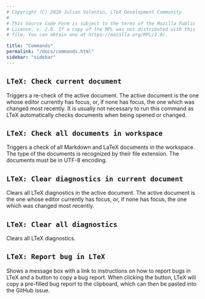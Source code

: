 ```yaml
---
# Copyright (C) 2020 Julian Valentin, LTeX Development Community
#
# This Source Code Form is subject to the terms of the Mozilla Public
# License, v. 2.0. If a copy of the MPL was not distributed with this
# file, You can obtain one at https://mozilla.org/MPL/2.0/.

title: "Commands"
permalink: "/docs/commands.html"
sidebar: "sidebar"
---
```


## `LTeX: Check current document`

Triggers a re-check of the active document. The active document is the one whose editor currently has focus, or, if none has focus, the one which was changed most recently. It is usually not necessary to run this command as LTeX automatically checks documents when being opened or changed.

## `LTeX: Check all documents in workspace`

Triggers a check of all Markdown and LaTeX documents in the workspace. The type of the documents is recognized by their file extension. The documents must be in UTF-8 encoding.

## `LTeX: Clear diagnostics in current document`

Clears all LTeX diagnostics in the active document. The active document is the one whose editor currently has focus, or, if none has focus, the one which was changed most recently.

## `LTeX: Clear all diagnostics`

Clears all LTeX diagnostics.

## `LTeX: Report bug in LTeX`

Shows a message box with a link to instructions on how to report bugs in LTeX and a button to copy a bug report. When clicking the button, LTeX will copy a pre-filled bug report to the clipboard, which can then be pasted into the GitHub issue.
